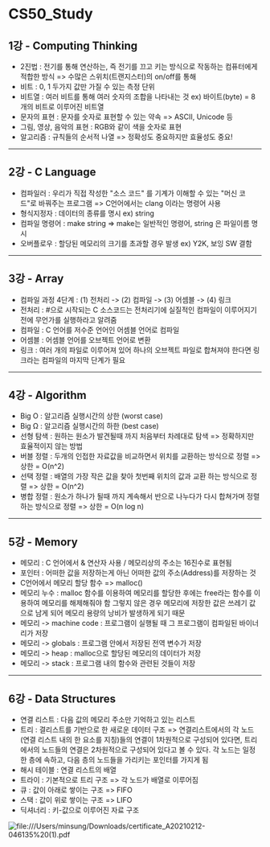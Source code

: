 # CS50_Study

## 1강 - Computing Thinking

* 2진법 : 전기를 통해 연산하는, 즉 전기를 끄고 키는 방식으로 작동하는 컴퓨터에게 적합한 방식 => 수많은 스위치(트랜지스터)의 on/off를 통해
* 비트 : 0, 1 두가지 값만 가질 수 있는 측정 단위
* 비트열 : 여러 비트를 통해 여러 숫자의 조합을 나타내는 것 ex) 바이트(byte) = 8개의 비트로 이루어진 비트열
* 문자의 표현 : 문자를 숫자로 표현할 수 있는 약속 => ASCII, Unicode 등
* 그림, 영상, 음악의 표현 : RGB와 같이 색을 숫자로 표현
* 알고리즘 : 규칙들의 순서적 나열 => 정확성도 중요하지만 효율성도 중요!
___

## 2강 - C Language
* 컴파일러 : 우리가 직접 작성한 "소스 코드" 를 기계가 이해할 수 있는 "머신 코드"로 바꿔주는 프로그램 => C언어에서는 clang 이라는 명령어 사용
* 형식지정자 : 데이터의 종류를 명시 ex) string
* 컴파일 명령어 : make string => make는 일반적인 명령어, string 은 파일이름 명시
* 오버플로우 : 할당된 메모리의 크기를 초과할 경우 발생 ex) Y2K, 보잉 SW 결함
___

## 3강 - Array
* 컴파일 과정 4단계 : (1) 전처리 -> (2) 컴파일 -> (3) 어셈블 -> (4) 링크
* 전처리 : #으로 시작되는 C 소스코드는 전처리기에 실질적인 컴파일이 이루어지기 전에 무언가를 실행하라고 알려줌
* 컴파일 : C 언어를 저수준 언어인 어셈블 언어로 컴파일
* 어셈블 : 어셈블 언어를 오브젝트 언어로 변환
* 링크 : 여러 개의 파일로 이루어져 있어 하나의 오브젝트 파일로 합쳐져야 한다면 링크라는 컴파일의 마지막 단계가 필요
___

## 4강 - Algorithm
* Big O : 알고리즘 실행시간의 상한 (worst case)
* Big Ω : 알고리즘 실행시간의 하한 (best case)
* 선형 탐색 : 원하는 원소가 발견될때 까지 처음부터 차례대로 탐색 => 정확하지만 효율적이지 않는 방법
* 버블 정렬 : 두개의 인접한 자료값을 비교하면서 위치를 교환하는 방식으로 정렬 => 상한 = O(n^2)
* 선택 정렬 : 배열의 가장 작은 값을 찾아 첫번째 위치의 값과 교환 하는 방식으로 정렬 => 상한 = O(n^2)
* 병합 정렬 : 원소가 하나가 될때 까지 계속해서 반으로 나누다가 다시 합쳐가며 정렬하는 방식으로 정렬 => 상한 = O(n log n) 
___

## 5강 - Memory
* 메모리 : C 언어에서 & 연산자 사용 / 메모리상의 주소는 16진수로 표현됨
* 포인터 : 어떠한 값을 저장하는게 아닌 어떠한 값의 주소(Address)를 저장하는 것
* C언어에서 메모리 할당 함수 => malloc()
* 메모리 누수 : malloc 함수를 이용하여 메모리를 할당한 후에는 free라는 함수를 이용하여 메모리를 해제해줘야 함
             그렇지 않은 경우 메모리에 저장한 값은 쓰레기 값으로 남게 되어 메모리 용량의 낭비가 발생하게 되기 때문
* 메모리 -> machine code : 프로그램이 실행될 때 그 프로그램이 컴파일된 바이너리가 저장
* 메모리 -> globals : 프로그램 안에서 저장된 전역 변수가 저장
* 메모리 -> heap : malloc으로 할당된 메모리의 데이터가 저장
* 메모리 -> stack : 프로그램 내의 함수와 관련된 것들이 저장
___

## 6강 - Data Structures
* 연결 리스트 : 다음 값의 메모리 주소만 기억하고 있는 리스트
* 트리 : 결리스트를 기반으로 한 새로운 데이터 구조 => 연결리스트에서의 각 노드 (연결 리스트 내의 한 요소를 지칭)들의 연결이 1차원적으로 구성되어 있다면, 트리에서의 노드들의 연결은 2차원적으로 구성되어 있다고 볼 수 있다. 각 노드는 일정한 층에 속하고, 다음 층의 노드들을 가리키는 포인터를 가지게 됨
* 해시 테이블 : 연결 리스트의 배열
* 트라이 : 기본적으로 트리 구조 => 각 노드가 배열로 이루어짐
* 큐 : 값이 아래로 쌓이는 구조 => FIFO
* 스택 : 값이 위로 쌓이는 구조 => LIFO
* 딕셔너리 : 키-값으로 이루어진 자료 구조

![file:///Users/minsung/Downloads/certificate_A20210212-046135%20(1).pdf]()

